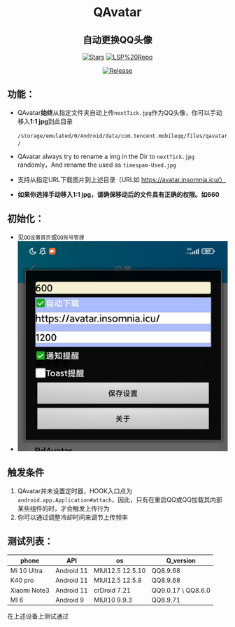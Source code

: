 <div align="center">


<h1>QAvatar</h1>
<h2>自动更换QQ头像</h2>

<div align="center">


  [![Stars](https://img.shields.io/github/stars/nooniebao/qavatar?label=stars)](https://github.com/Xposed-Modules-Repo/icu.insomnia.qavatar)
  [![LSP%20Repo](https://img.shields.io/github/downloads/Xposed-Modules-Repo/icu.insomnia.qavatar/total?label=LSP%20Repo&labelColor=F48FB1)](https://github.com/Xposed-Modules-Repo/icu.insomnia.qavatar/releases)
</div>

[![Release](https://img.shields.io/github/v/release/Xposed-Modules-Repo/icu.insomnia.qavatar)](https://github.com/Xposed-Modules-Repo/icu.insomnia.qavatar/releases/latest)

</div>





## 功能：

- QAvatar**始终**从指定文件夹自动上传`nextTick.jpg`作为QQ头像，你可以手动移入**1:1 jpg**到此目录

  `/storage/emulated/0/Android/data/com.tencent.mobileqq/files/qavatar/`

- QAvatar always try to rename a img in the Dir to `nextTick.jpg` randomly，And rename the used as `timespam-Used.jpg`

- 支持从指定URL下载图片到上述目录（URL如 https://avatar.insomnia.icu/）

- **如果你选择手动移入1:1 jpg，请确保移动后的文件具有正确的权限。如660**



## 初始化：

- 见`QQ设置首页`或`QQ账号管理`
- <img src="https://github.com/Xposed-Modules-Repo/icu.insomnia.qavatar/blob/main/img/161ff7eff5c18faaee576a6ac07f5bed.jpg?raw=true" alt="img" style="zoom:67%;" />


## 触发条件
1. QAvatar并未设置定时器，HOOK入口点为`android.app.Application#attach`，因此，只有在重启QQ或QQ加载其内部某些组件的时，才会触发上传行为
2. 你可以通过调整冷却时间来调节上传频率


## 测试列表：

| phone        | API        | os              | Q_version          |
| ------------ | ---------- | --------------- | ------------------ |
| Mi 10 Ultra  | Android 11  | MIUI12.5 12.5.10 | QQ8.9.68           |
| K40 pro      | Android 11  | MIUI12.5 12.5.8 | QQ8.9.68           |
| Xiaomi Note3 | Android 11 | crDroid 7.21    | QQ9.0.17 \ QQ8.6.0 |
| MI 6         | Android 9  | MIUI10 9.9.3    | QQ8.9.71           |

在上述设备上测试通过
